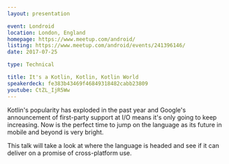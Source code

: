 ```yaml
---
layout: presentation

event: Londroid
location: London, England
homepage: https://www.meetup.com/android/
listing: https://www.meetup.com/android/events/241396146/
date: 2017-07-25

type: Technical

title: It's a Kotlin, Kotlin, Kotlin World
speakerdeck: fe383b43469f46849318482cabb23809
youtube: CtZL_IjR5Ww
---
```


Kotlin's popularity has exploded in the past year and Google's announcement of first-party support at I/O means it's only going to keep increasing. Now is the perfect time to jump on the language as its future in mobile and beyond is very bright.

This talk will take a look at where the language is headed and see if it can deliver on a promise of cross-platform use.
